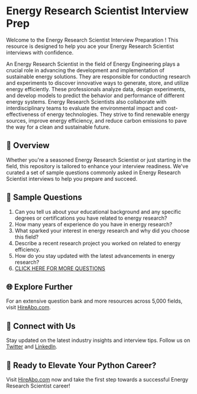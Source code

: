 # Energy Research Scientist Interview Prep

Welcome to the Energy Research Scientist Interview Preparation ! This resource is designed to help you ace your Energy Research Scientist interviews with confidence.

An Energy Research Scientist in the field of Energy Engineering plays a crucial role in advancing the development and implementation of sustainable energy solutions. They are responsible for conducting research and experiments to discover innovative ways to generate, store, and utilize energy efficiently. These professionals analyze data, design experiments, and develop models to predict the behavior and performance of different energy systems. Energy Research Scientists also collaborate with interdisciplinary teams to evaluate the environmental impact and cost-effectiveness of energy technologies. They strive to find renewable energy sources, improve energy efficiency, and reduce carbon emissions to pave the way for a clean and sustainable future.

## 🚀 Overview

Whether you're a seasoned Energy Research Scientist or just starting in the field, this repository is tailored to enhance your interview readiness. We've curated a set of sample questions commonly asked in Energy Research Scientist interviews to help you prepare and succeed.

## 📝 Sample Questions

1. Can you tell us about your educational background and any specific degrees or certifications you have related to energy research?
2. How many years of experience do you have in energy research?
3. What sparked your interest in energy research and why did you choose this field?
4. Describe a recent research project you worked on related to energy efficiency.
5. How do you stay updated with the latest advancements in energy research?
6. [CLICK HERE FOR MORE QUESTIONS](https://hireabo.com/job/20_1_29/Energy%20Research%20Scientist)

## 🌐 Explore Further

For an extensive question bank and more resources across 5,000 fields, visit [HireAbo.com](https://www.hireabo.com).

## 📱 Connect with Us

Stay updated on the latest industry insights and interview tips. Follow us on [Twitter](https://twitter.com/hireabo) and [LinkedIn](https://www.linkedin.com/in/hire-abo-3609972a8/).

## 🚀 Ready to Elevate Your Python Career?

Visit [HireAbo.com](https://www.hireabo.com) now and take the first step towards a successful Energy Research Scientist career!